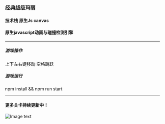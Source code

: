 ### 经典超级玛丽

#### 技术栈 原生Js canvas

#### 原生javascript动画与碰撞检测引擎

*** 

##### 游戏操作
上下左右键移动 空格跳跃 

##### 游戏运行
npm install && npm run start

***

#### 更多关卡持续更新中！

![Image text](https://raw.githubusercontent.com/mia1232/ClassicSuperMario/master/screenShots/gamescreenShot1.jpeg)

